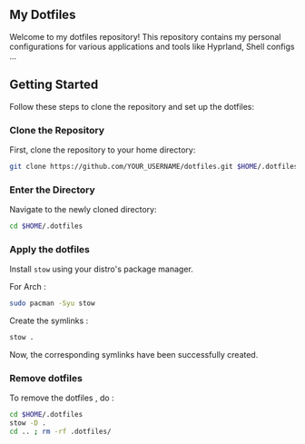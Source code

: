 ## My Dotfiles

Welcome to my dotfiles repository! This repository contains my personal configurations for various applications and tools like Hyprland, Shell configs ...

## Getting Started

Follow these steps to clone the repository and set up the dotfiles:

### Clone the Repository

First, clone the repository to your home directory:

```bash
git clone https://github.com/YOUR_USERNAME/dotfiles.git $HOME/.dotfiles
```

### Enter the Directory

Navigate to the newly cloned directory:

```bash
cd $HOME/.dotfiles
```

### Apply the dotfiles

Install `stow` using your distro's package manager.

For Arch : 

```bash
sudo pacman -Syu stow
```

Create the symlinks :

```bash
stow .
```

Now, the corresponding symlinks have been successfully created.

### Remove dotfiles

To remove the dotfiles , do :

```bash
cd $HOME/.dotfiles
stow -D .
cd .. ; rm -rf .dotfiles/
```
